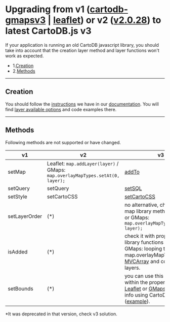 # Upgrading from v1 ([cartodb-gmapsv3](https://github.com/vizzuality/cartodb-gmapsv3) | [leaflet](https://github.com/vizzuality/cartodb-leaflet)) or v2 ([v2.0.28](https://github.com/CartoDB/cartodb.js/releases/tag/v2.0.28)) to latest CartoDB.js v3

If your application is running an old CartoDB javascript library, you should take
into account that the creation layer method and layer functions won't work as expected.

- 1.[Creation](#creation)
- 2.[Methods](#methods)

---

## Creation

You should follow the [instructions](http://docs.cartodb.com/cartodb-platform/cartodb-js.html#adding-cartodb-layers-to-an-existing-map) we have in our [documentation](http://docs.cartodb.com/cartodb-platform/cartodb-js.html).
You will find [layer available options](http://docs.cartodb.com/cartodb-platform/cartodb-js.html#cartodbcreatelayermap-layersource--options--callback) and code examples there.

---

## Methods

Following methods are not supported or have changed.

| v1            | v2                                                                                     | v3         | 
| ------------- | ---------------------------------------------------------------------------------------|------------|
| setMap        | Leaflet: ```map.addLayer(layer)``` / GMaps: ```map.overlayMapTypes.setAt(0, layer);``` | [addTo](http://docs.cartodb.com/cartodb-platform/cartodb-js.html#creating-visualizations-at-runtime)|
| setQuery      | setQuery                                                                               | [setSQL](http://docs.cartodb.com/cartodb-platform/cartodb-js.html#sublayersetsqlsql) | 
| setStyle      | setCartoCSS                                                                            | [setCartoCSS](http://docs.cartodb.com/cartodb-platform/cartodb-js.html#sublayersetcartocsscss) |
| setLayerOrder | (*)                                                                                    | no alternative, check proper map library methods [Leaflet](http://leafletjs.com/reference.html#tilelayer-bringtofront) or GMaps: ```map.overlayMapTypes.setAt(0, layer);``` |
| isAdded       | (*)                                                                                    | check it with proper map library functions ([Leaflet](http://leafletjs.com/reference.html#map-haslayer) or GMaps: looping through map.overlayMapTypes [MVCArray](https://developers.google.com/maps/documentation/javascript/reference#MVCArray) and comparing layers. | 
| setBounds     | (*)                                                                                    | you can use this function within the proper map library [Leaflet](http://leafletjs.com/reference.html#map-fitbounds) or  [GMaps](https://developers.google.com/maps/documentation/javascript/reference#Map)) or get this info using CartoDB SQL ([example](http://docs.cartodb.com/cartodb-platform/cartodb-js.html#sqlgetboundssql-vars-options-callback)). | 


*It was deprecated in that version, check v3 solution.